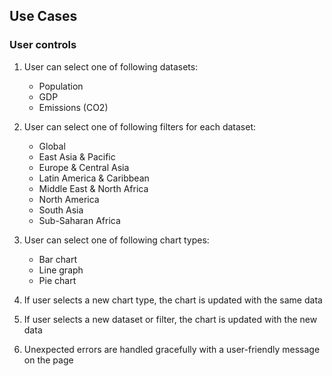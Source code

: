 ## Use Cases
<!-- Improve later -->

### User controls
1. User can select one of following datasets:
	- Population
	- GDP
	- Emissions (CO2)

2. User can select one of following filters for each dataset:
	- Global
	- East Asia & Pacific
	- Europe & Central Asia
	- Latin America & Caribbean
	- Middle East & North Africa
	- North America
	- South Asia
	- Sub-Saharan Africa
  
3. User can select one of following chart types:
	- Bar chart
	- Line graph
	- Pie chart

4. If user selects a new chart type, the chart is updated with the same data

5. If user selects a new dataset or filter, the chart is updated with the new data

6. Unexpected errors are handled gracefully with a user-friendly message on the page